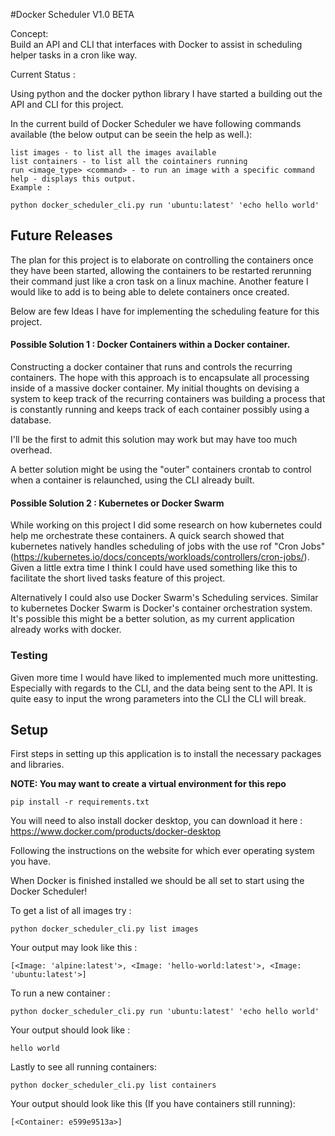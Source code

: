 #Docker Scheduler V1.0 BETA

Concept: \
Build an API and CLI that interfaces with Docker to assist in scheduling helper tasks in a cron like way.

Current Status : 

Using python and the docker python library I have started a building out the API and CLI for this project. 

In the current build of Docker Scheduler we have following commands available (the below output can be seein the help as well.):

    list images - to list all the images available
    list containers - to list all the cointainers running
    run <image_type> <command> - to run an image with a specific command
    help - displays this output.             
    Example :
    
    python docker_scheduler_cli.py run 'ubuntu:latest' 'echo hello world'

## Future Releases
The plan for this project is to elaborate on controlling the containers once they have been started, allowing the containers to be restarted  rerunning their command just like a cron task on a linux machine. Another feature I would like to add is to being able to delete containers once created. 

Below are few Ideas I have for implementing the scheduling feature for this project. 

#### Possible Solution 1 : Docker Containers within a Docker container.
Constructing a docker container that runs and controls the recurring containers. The hope with this approach is to encapsulate all processing inside of a massive docker container. My initial thoughts on devising a system to keep track of the recurring containers was building a process that is constantly running and keeps track of each container possibly using a database.

I'll be the first to admit this solution may work but may have too much overhead. 

A better solution might be using the "outer" containers crontab to control when a container is relaunched, using the CLI already built.

#### Possible Solution 2 :   Kubernetes or Docker Swarm

While working on this project I did some research on how kubernetes could help me orchestrate these containers. A quick search showed that kubernetes natively handles scheduling of jobs with the use rof "Cron Jobs" (https://kubernetes.io/docs/concepts/workloads/controllers/cron-jobs/). Given a little extra time I think I could have used something like this to facilitate the short lived tasks feature of this project.

Alternatively I could also use Docker Swarm's Scheduling services. Similar to kubernetes Docker Swarm is Docker's container orchestration system. It's possible this might be a better solution, as my current application already works with docker.

### Testing

Given more time I would have liked to implemented much more unittesting. Especially with regards to the CLI, and the data being sent to the API. It is quite easy to input the wrong parameters into the CLI the CLI will break.



## Setup

First steps in setting up this application is to install the necessary packages and libraries. 

****NOTE: You may want to create a virtual environment for this repo****

    pip install -r requirements.txt
    
You will need to also install  docker desktop, you can download it here : https://www.docker.com/products/docker-desktop

Following the instructions on the website for which ever operating system you have.

When Docker is finished installed  we should be all set to start using the Docker Scheduler! 

To get a list of all images try :

    python docker_scheduler_cli.py list images

Your output may look like this :

    [<Image: 'alpine:latest'>, <Image: 'hello-world:latest'>, <Image: 'ubuntu:latest'>]
    
To run a new container :

    python docker_scheduler_cli.py run 'ubuntu:latest' 'echo hello world'
    

Your output should look like :
 
    hello world

Lastly to see all running containers:

    python docker_scheduler_cli.py list containers

Your output should look like this (If you have containers still running):

    [<Container: e599e9513a>]
       


    

    
   
    

